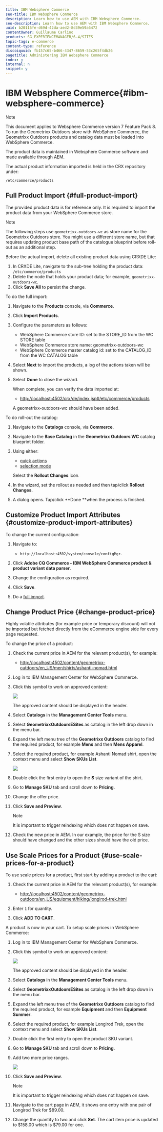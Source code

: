 ```yaml
---
title: IBM Websphere Commerce
seo-title: IBM Websphere Commerce
description: Learn how to use AEM with IBM Websphere Commerce.
seo-description: Learn how to use AEM with IBM Websphere Commerce.
uuid: b20115fe-d69d-42da-aed2-8d39e59a6472
contentOwner: Guillaume Carlino
products: SG_EXPERIENCEMANAGER/6.4/SITES
topic-tags: e-commerce
content-type: reference
discoiquuid: fb157c65-b466-4347-8659-53c265f4db26
pagetitle: Administering IBM Websphere Commerce
index: y
internal: n
snippet: y
---
```


# IBM Websphere Commerce{#ibm-websphere-commerce}

>[!NOTE]
>
>This document applies to Websphere Commerce version 7 Feature Pack 8.  
>To run the Geometrixx Outdoors store with WebSphere Commerce, the Geometrixx Outdoors products and catalog data must be loaded into WebSphere Commerce.

The product data is maintained in Websphere Commerce software and made available through AEM.

The actual product information imported is held in the CRX repository under:

`/etc/commerce/products`

## Full Product Import {#full-product-import}

The provided product data is for reference only. It is required to import the product data from your WebSphere Commerce store.

>[!NOTE]
>
>The following steps use `geometrixx-outdoors-wc` as store name for the Geometrixx Outdoors store. You might use a different store name, but that requires updating product base path of the catalogue blueprint before roll-out as an additional step.

Before the actual import, delete all existing product data using CRXDE Lite:

1. In CRXDE Lite, navigate to the sub-tree holding the product data:  
   `/etc/commerce/products`
1. Delete the node that holds your product data; for example, `geometrixx-outdoors-wc`.
1. Click **Save All** to persist the change.

To do the full import:

1. Navigate to the **Products** console, via **Commerce**.
1. Click **Import Products**.
1. Configure the parameters as follows:

    * WebSphere Commerce store ID: set to the STORE_ID from the WC STORE table
    * WebSphere Commerce store name: geometrixx-outdoors-wc
    * WebSphere Commerce master catalog id: set to the CATALOG_ID from the WC CATALOG table

1. Select **Next** to import the products, a log of the actions taken will be shown.
1. Select **Done** to close the wizard.

   When complete, you can verify the data imported at:

    * [http://localhost:4502/crx/de/index.jsp#/etc/commerce/products](http://localhost:4502/crx/de/index.jsp#/etc/commerce/products)

   A geometrixx-outdoors-wc should have been added.

To do roll-out the catalog:

1. Navigate to the **Catalogs** console, via **Commerce**.
1. Navigate to the **Base Catalog** in the **Geometrixx Outdoors WC** catalog blueprint folder.
1. Using either:

    * [quick actions](../../../sites/authoring/using/basic-handling.md#quickactions)
    * [selection mode](../../../sites/authoring/using/basic-handling.md#navigatingandselectionmode)

   Select the **Rollout Changes** icon.

1. In the wizard, set the rollout as needed and then tap/click **Rollout Changes**.
1. A dialog opens. Tap/click **Done **when the process is finished.

## Customize Product Import Attributes {#customize-product-import-attributes}

To change the current configuration:

1. Navigate to:

    * `http://localhost:4502/system/console/configMgr`.

1. Click **Adobe CQ Commerce - IBM WebSphere Commerce product & product variant data parser**.
1. Change the configuration as required.
1. Click **Save**.
1. Do a [full import](#fullproductimport).

## Change Product Price {#change-product-price}

Highly volatile attributes (for example price or temporary discount) will not be imported but fetched directly from the eCommerce engine side for every page requested.

To change the price of a product:

1. Check the current price in AEM for the relevant product(s), for example:

    * [http://localhost:4502/content/geometrixx-outdoors/en_US/men/shirts/ashanti-nomad.html](http://localhost:4502/content/geometrixx-outdoors/en_US/men/shirts/ashanti-nomad.html)

1. Log in to IBM Management Center for WebSphere Commerce.
1. Click this symbol to work on approved content:

   ![](assets/chlimage_1-47.jpeg)

   The approved content should be displayed in the header.

1. Select **Catalogs** in the **Management Center Tools** menu.
1. Select **GeometrixxOutdoorsESites** as catalog in the left drop down in the menu bar.
1. Expand the left menu tree of the **Geometrixx Outdoors** catalog to find the required product, for example **Mens** and then **Mens Apparel**.
1. Select the required product, for example Ashanti Nomad shirt, open the context menu and select **Show SKUs List**.

   ![](assets/chlimage_1-356.png)

1. Double click the first entry to open the **S** size variant of the shirt.
1. Go to **Manage SKU** tab and scroll down to **Pricing**.
1. Change the offer price.
1. Click **Save and Preview**.

   >[!NOTE]
   >
   >It is important to trigger reindexing which does not happen on save.

1. Check the new price in AEM. In our example, the price for the S size should have changed and the other sizes should have the old price.

## Use Scale Prices for a Product {#use-scale-prices-for-a-product}

To use scale prices for a product, first start by adding a product to the cart:

1. Check the current price in AEM for the relevant product(s), for example:

    * [http://localhost:4502/content/geometrixx-outdoors/en_US/equipment/hiking/longirod-trek.html](http://localhost:4502/content/geometrixx-outdoors/en_US/equipment/hiking/longirod-trek.html)

1. Enter `1` for quantity.
1. Click **ADD TO CART**.

A product is now in your cart. To setup scale prices in WebSphere Commerce:

1. Log in to IBM Management Center for WebSphere Commerce.
1. Click this symbol to work on approved content:

   ![](assets/chlimage_1-48.jpeg)

   The approved content should be displayed in the header.

1. Select **Catalogs** in the **Management Center Tools** menu.
1. Select **GeometrixxOutdoorsESites** as catalog in the left drop down in the menu bar.
1. Expand the left menu tree of the **Geometrixx Outdoors** catalog to find the required product, for example **Equipment** and then **Equipment Summer**.
1. Select the required product, for example Longirod Trek, open the context menu and select **Show SKUs List**.
1. Double click the first entry to open the product SKU variant.
1. Go to **Manage SKU** tab and scroll down to **Pricing**.
1. Add two more price ranges.

   ![](assets/chlimage_1-49.jpeg)

1. Click **Save and Preview**.

   >[!NOTE]
   >
   >It is important to trigger reindexing which does not happen on save.

1. Navigate to the cart page in AEM, it shows one entry with one pair of Longirod Trek for $89.00.
1. Change the quantity to two and click **Set**. The cart item price is updated to $158.00 which is $79.00 for one.

